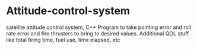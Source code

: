 # Attitude-control-system
satellite attitude control system, C++
Program to take pointing error and roll rate error and fire thrusters to bring to desired values.
Additional QOL stuff like total firing time, fuel use, time elapsed, etc
